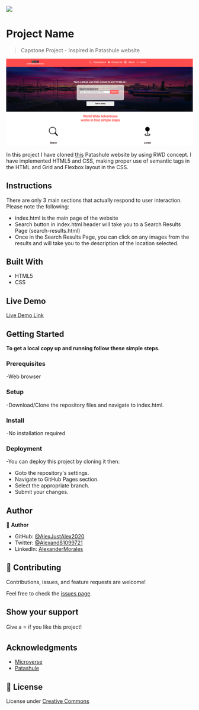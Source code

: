 ![](https://img.shields.io/badge/Microverse-blueviolet)

# Project Name

> Capstone Project - Inspired in Patashule website

![screenshot](./assets/screenshot.png)

In this project I have cloned [this](https://www.behance.net/gallery/25563385/PatashuleKE/) Patashule website by using RWD concept. I have implemented HTML5 and CSS, making proper use of semantic tags in the HTML and Grid and Flexbox layout in the CSS.

## Instructions

There are only 3 main sections that actually respond to user interaction. Please note the following:

- index.html is the main page of the website
- Search button in index.html header will take you to a Search Results Page (search-results.html)
- Once in the Search Results Page, you can click on any images from the results and will take you to the description of the location selected.


## Built With

- HTML5
- CSS

## Live Demo

[Live Demo Link](https://alexjustalex2020.github.io/capstone-directory/)

## Getting Started

**To get a local copy up and running follow these simple steps.**

### Prerequisites

-Web browser

### Setup

-Download/Clone the repository files and navigate to index.html.

### Install

-No installation required

### Deployment

-You can deploy this project by cloning it then:

- Goto the repository's settings.
- Navigate to GitHub Pages section.
- Select the appropriate branch.
- Submit your changes.

## Author

👤 **Author**

- GitHub: [@AlexJustAlex2020 ](https://github.com/AlexJustAlex2020/)
- Twitter: [@Alexand81099721 ](https://twitter.com/Alexand81099721)
- LinkedIn: [AlexanderMorales](https://www.linkedin.com/in/alexander-morales-b8539898/)

## 🤝 Contributing

Contributions, issues, and feature requests are welcome!

Feel free to check the [issues page](../../issues/).

## Show your support

Give a ⭐️ if you like this project!

## Acknowledgments

- [Microverse](https://www.microverse.org/)
- [Patashule](https://www.behance.net/gallery/25563385/PatashuleKE/)

## 📝 License

License under [Creative Commons](https://creativecommons.org/licenses/by-nc/4.0/)
